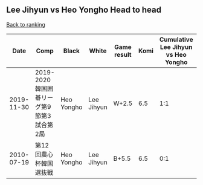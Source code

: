 ## Lee Jihyun vs Heo Yongho Head to head

[Back to ranking](../../index.md)




| **Date** | **Comp** | **Black** | **White** | **Game result** | **Komi** | **Cumulative Lee Jihyun vs Heo Yongho** | **Lee Jihyun streak** | **Heo Yongho streak** | 
| --- | --- | --- | --- | --- | --- | --- | --- | --- |
| 2019-11-30 | 2019-2020韓国囲碁リーグ第9節第3試合第2局 | Heo Yongho | Lee Jihyun | W+2.5 | 6.5 | 1:1 | 1 | 0 | 
| 2010-07-19 | 第12回農心杯韓国選抜戦 | Heo Yongho | Lee Jihyun | B+5.5 | 6.5 | 0:1 | 0 | 1 |




